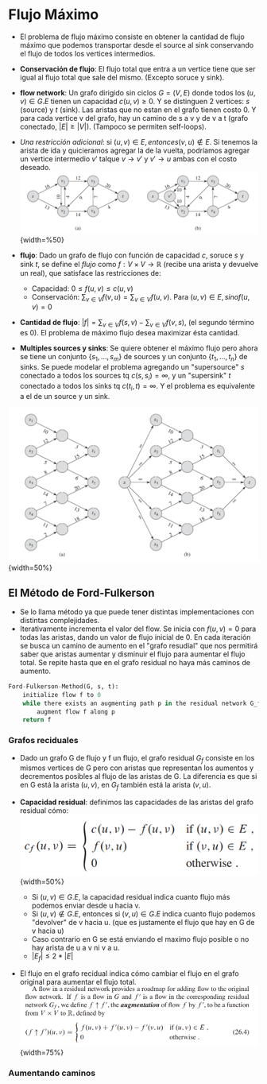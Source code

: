 # Flujo Máximo

- El problema de flujo máximo consiste en obtener la cantidad de flujo máximo que podemos transportar desde el source al sink conservando el flujo de todos los vertices intermedios.
- **Conservación de flujo**: El flujo total que entra a un vertice tiene que ser igual al flujo total que sale del mismo. (Excepto soruce y sink).
- **flow network**: Un grafo dirigido sin ciclos $G = (V, E)$ donde todos los $(u,v) ∈ G.E$ tienen un capacidad $c(u, v) ≥ 0$. Y se distinguen 2 vertices: $s$ (source) y $t$ (sink). Las aristas que no estan en el grafo tienen costo 0. Y para cada vertice v del grafo, hay un camino de s a v y de v a t (grafo conectado, $| E| ≥ |V|$). (Tampoco se permiten self-loops).
- *Una restricción adicional*: si $(u,v) \in E, entonces (v, u) \notin E$. Si tenemos la arista de ida y quicieramos agregar la de la vuelta, podríamos agregar un vertice intermedio $v'$ talque $v → v'$ y $v'→ u$ ambas con el costo deseado.![](img/lineas_paralelas.png){width=%50}

- **flujo**: Dado un grafo de flujo con función de capacidad $c$, soruce $s$ y sink $t$, se define el *flujo* como $f: V × V → ℝ$ (recibe una arista y devuelve un real), que satisface las restricciones de:
    - Capacidad: $0 ≤ f(u, v) ≤ c(u,v)$
    - Conservación: $\sum_{v ∈ V}f(v,u) = \sum_{v ∈ V}f(u,v)$. Para $(u,v) ∈ E, sino f(u,v) = 0$
- **Cantidad de flujo**: $|f| = \sum_{v ∈ V}f(s,v) - \sum_{v ∈ V}f(v,s)$, (el segundo término es 0). El problema de máximo flujo desea maximizar ésta cantidad.

- **Multiples sources y sinks**: Se quiere obtener el máximo flujo pero ahora se tiene un conjunto $\{s_{1},...,s_{m}\}$ de sources y un conjunto $\{t_{1},...,t_{n}\}$ de sinks. Se puede modelar el problema agregando un "supersource" $s$ conectado a todos los sources tq $c(s, s_{i}) = ∞$, y un "supersink" $t$ conectado a todos los sinks tq $c(t_{i}, t) = ∞$. Y el problema es equivalente a el de un source y un sink.

![](img/multiple_source_n_sink.png){width=50%}

## El Método de Ford-Fulkerson
- Se lo llama método ya que puede tener distintas implementaciones con distintas complejidades.
- Iterativamente incrementa el valor del flow. Se inicia con $f(u,v) = 0$ para todas las aristas, dando un valor de flujo inicial de 0. En cada iteración se busca un camino de aumento en el "grafo resudial" que nos permitirá saber que aristas aumentar y disminuir el flujo para aumentar el flujo total. Se repite hasta que en el grafo residual no haya más caminos de aumento.

```Python
Ford-Fulkerson-Method(G, s, t):
    initialize flow f to 0
    while there exists an augmenting path p in the residual network G_f
        augment flow f along p
    return f

```

### Grafos reciduales
- Dado un grafo G de flujo y f un flujo, el grafo residual $G_{f}$ consiste en los mismos vertices de G pero con aristas que representan los aumentos y decrementos posibles al flujo de las aristas de G. La diferencia es que si en G está la arista $(u, v)$, en $G_{f}$ también está la arista $(v, u)$. 
- **Capacidad residual**: definimos las capacidades de las aristas del grafo residual cómo:
![](img/capacidad_residual.png){width=50%}
    - Si  $(u, v) ∈ G.E$, la capacidad residual indica cuanto flujo más podemos enviar desde u hacia v.
    - Si $(u, v) \notin  G.E$, entonces si $(v, u) ∈ G.E$ indica cuanto flujo podemos "devolver" de v hacia u. (que es justamente el flujo que hay en G de v hacia u)
    - Caso contrario en G se está enviando el maximo flujo posible o no hay arista de u a v ni v a u. 
    - $|E_{f}| \leq 2*|E|$

- El flujo en el grafo recidual indica cómo cambiar el flujo en el grafo original para aumentar el flujo total.
![](img/aumentar_flow_por_recidual.png){width=75%}

### Aumentando caminos
